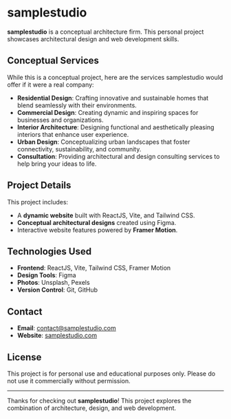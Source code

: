 # samplestudio

**samplestudio** is a conceptual architecture firm. This personal project showcases architectural design and web development skills.

## Conceptual Services

While this is a conceptual project, here are the services samplestudio would offer if it were a real company:

- **Residential Design**: Crafting innovative and sustainable homes that blend seamlessly with their environments.
- **Commercial Design**: Creating dynamic and inspiring spaces for businesses and organizations.
- **Interior Architecture**: Designing functional and aesthetically pleasing interiors that enhance user experience.
- **Urban Design**: Conceptualizing urban landscapes that foster connectivity, sustainability, and community.
- **Consultation**: Providing architectural and design consulting services to help bring your ideas to life.

## Project Details

This project includes:

- A **dynamic website** built with ReactJS, Vite, and Tailwind CSS.
- **Conceptual architectural designs** created using Figma.
- Interactive website features powered by **Framer Motion**.

## Technologies Used

- **Frontend**: ReactJS, Vite, Tailwind CSS, Framer Motion
- **Design Tools**: Figma
- **Photos**: Unsplash, Pexels
- **Version Control**: Git, GitHub

## Contact

- **Email**: [contact@samplestudio.com](mailto:contact@samplestudio.com)
- **Website**: [samplestudio.com](https://www.samplestudio.com)

## License

This project is for personal use and educational purposes only. Please do not use it commercially without permission.

---

Thanks for checking out **samplestudio**! This project explores the combination of architecture, design, and web development.
